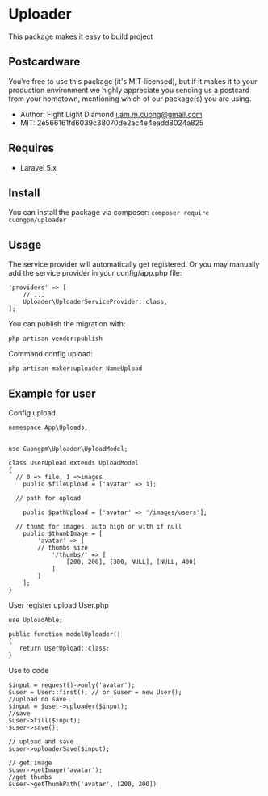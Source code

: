 # Uploader
This package makes it easy to build project

## Postcardware
You're free to use this package (it's MIT-licensed), but if it makes it to your production environment we highly appreciate you sending us a postcard from your hometown, mentioning which of our package(s) you are using.
- Author: Fight Light Diamond <i.am.m.cuong@gmail.com>
- MIT: 2e566161fd6039c38070de2ac4e4eadd8024a825

## Requires
- Laravel 5.x

## Install
You can install the package via composer:
`composer require cuongpm/uploader`

## Usage
The service provider will automatically get registered. Or you may manually add the service provider in your config/app.php file:

```
'providers' => [
    // ...
    Uploader\UploaderServiceProvider::class,
];
```

You can publish the migration with:
```angular2html
php artisan vendor:publish
```

Command config upload: 
 ```angular2html
php artisan maker:uploader NameUpload
 ```
## Example for user
Config upload
```angular2html
namespace App\Uploads;


use Cuongpm\Uploader\UploadModel;

class UserUpload extends UploadModel
{
  // 0 => file, 1 =>images
    public $fileUpload = ['avatar' => 1];
    
  // path for upload

    public $pathUpload = ['avatar' => '/images/users'];
    
  // thumb for images, auto high or with if null 
    public $thumbImage = [
        'avatar' => [
        // thumbs size
            '/thumbs/' => [
                [200, 200], [300, NULL], [NULL, 400]
            ]
        ]
    ];
}
```
User register upload User.php
 ```angular2html
use UploadAble;
  
 public function modelUploader()
{
    return UserUpload::class;
}
```

Use to code

```
$input = request()->only('avatar');
$user = User::first(); // or $user = new User();
//upload no save
$input = $user->uploader($input);
//save
$user->fill($input);
$user->save();

// upload and save
$user->uploaderSave($input);

// get image
$user->getImage('avatar');
//get thumbs
$user->getThumbPath('avatar', [200, 200])
```
